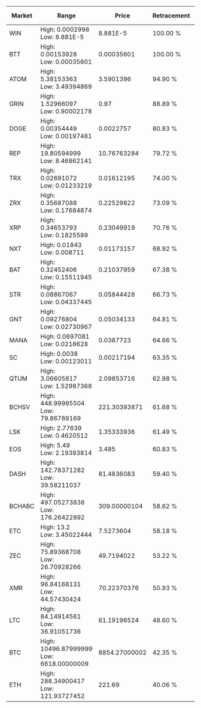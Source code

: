 | Market | Range | Price| Retracement | Doubles to 50% |
| --- | --- | --- | --- | --- |
| WIN | High: 0.0002998<br />Low: 8.881E-5 | 8.881E-5 | 100.00 % | 2.19 |
| BTT | High: 0.00153928<br />Low: 0.00035601 | 0.00035601 | 100.00 % | 2.66 |
| ATOM | High: 5.38153363<br />Low: 3.49394869 | 3.5901396 | 94.90 % | 1.24 |
| GRIN | High: 1.52966097<br />Low: 0.90002178 | 0.97 | 88.89 % | 1.25 |
| DOGE | High: 0.00354449<br />Low: 0.00197481 | 0.0022757 | 80.83 % | 1.21 |
| REP | High: 19.80594999<br />Low: 8.46862141 | 10.76763284 | 79.72 % | 1.31 |
| TRX | High: 0.02691072<br />Low: 0.01233219 | 0.01612195 | 74.00 % | 1.22 |
| ZRX | High: 0.35687088<br />Low: 0.17684874 | 0.22529822 | 73.09 % | 1.18 |
| XRP | High: 0.34653793<br />Low: 0.1825589 | 0.23049919 | 70.76 % | 1.15 |
| NXT | High: 0.01843<br />Low: 0.008711 | 0.01173157 | 68.92 % | 1.16 |
| BAT | High: 0.32452406<br />Low: 0.15511945 | 0.21037959 | 67.38 % | 1.14 |
| STR | High: 0.08867067<br />Low: 0.04337445 | 0.05844428 | 66.73 % | 1.13 |
| GNT | High: 0.09276804<br />Low: 0.02730967 | 0.05034133 | 64.81 % | 1.19 |
| MANA | High: 0.0697081<br />Low: 0.0218628 | 0.0387723 | 64.66 % | 1.18 |
| SC | High: 0.0038<br />Low: 0.00123011 | 0.00217194 | 63.35 % | 1.16 |
| QTUM | High: 3.06605817<br />Low: 1.52987368 | 2.09853716 | 62.98 % | 1.10 |
| BCHSV | High: 448.99995504<br />Low: 79.86789169 | 221.30393871 | 61.68 % | 1.19 |
| LSK | High: 2.77639<br />Low: 0.4620512 | 1.35333936 | 61.49 % | 1.20 |
| EOS | High: 5.49<br />Low: 2.19393814 | 3.485 | 60.83 % | 1.10 |
| DASH | High: 142.78371282<br />Low: 39.58211037 | 81.4836083 | 59.40 % | 1.12 |
| BCHABC | High: 497.05273838<br />Low: 176.26422892 | 309.00000104 | 58.62 % | 1.09 |
| ETC | High: 13.2<br />Low: 3.45022444 | 7.5273604 | 58.18 % | 1.11 |
| ZEC | High: 75.89368708<br />Low: 26.70928266 | 49.7194022 | 53.22 % | 1.03 |
| XMR | High: 96.84168131<br />Low: 44.57430424 | 70.22370376 | 50.93 % | 1.01 |
| LTC | High: 84.14914561<br />Low: 36.91051736 | 61.19196524 | 48.60 % | 0.00 |
| BTC | High: 10496.87999999<br />Low: 6618.00000009 | 8854.27000002 | 42.35 % | 0.00 |
| ETH | High: 288.34900417<br />Low: 121.93727452 | 221.69 | 40.06 % | 0.00 |

